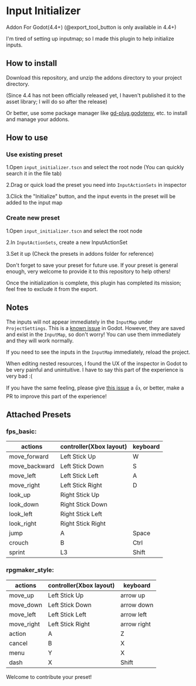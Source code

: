 # Input Initializer
Addon For Godot(4.4+) (@export_tool_button is only available in 4.4+)

I'm tired of setting up inputmap; so I made this plugin to help initialize inputs.

## How to install
Download this repository, and unzip the addons directory to your project directory.

(Since 4.4 has not been officially released yet, I haven't published it to the asset library; I will do so after the release)

Or better, use some package manager like [gd-plug](https://github.com/imjp94/gd-plug),[godotenv](https://github.com/chickensoft-games/GodotEnv), etc. to install and manage your addons. 

## How to use
### Use existing preset
1.Open `input_initializer.tscn` and select the root node (You can quickly search it in the file tab)

2.Drag or quick load the preset you need into `InputActionSets` in inspector

3.Click the "Initialize" button, and the input events in the preset will be added to the input map

### Create new preset
1.Open `input_initializer.tscn` and select the root node

2.In `InputActionSets`, create a new InputActionSet

3.Set it up (Check the presets in addons folder for reference)

Don't forget to save your preset for future use. If your preset is general enough, very welcome to provide it to this repository to help others!

Once the initialization is complete, this plugin has completed its mission; feel free to exclude it from the export.


## Notes

The inputs will not appear immediately in the `InputMap` under `ProjectSettings`. This is a [known issue](https://github.com/godotengine/godot/issues/25865) in Godot. However, they are saved and exist in the `InputMap`, so don't worry! You can use them immediately and they will work normally.

If you need to see the inputs in the `InputMap` immediately, reload the project.

When editing nested resources, I found the UX of the inspector in Godot to be very painful and unintuitive. I have to say this part of the experience is very bad :(

If you have the same feeling, please give [this issue](https://github.com/godotengine/godot-proposals/issues/10125) a 👍, or better, make a PR to improve this part of the experience!


## Attached Presets
### fps_basic:
| actions       | controller(Xbox layout)        | keyboard   |
| ------------- | ----------------- | ---------- |
| move_forward  | Left Stick Up     | W          |
| move_backward | Left Stick Down   | S          |
| move_left     | Left Stick Left   | A          |
| move_right    | Left Stick Right  | D          |
| look_up       | Right Stick Up    |            |
| look_down     | Right Stick Down  |            |
| look_left     | Right Stick Left  |            |
| look_right    | Right Stick Right |            |
| jump          | A                 | Space      |
| crouch        | B                 | Ctrl       |
| sprint        | L3                | Shift |


### rpgmaker_style:
| actions       | controller(Xbox layout)        | keyboard   |
| ------------- | ----------------- | ---------- |
| move_up  | Left Stick Up     | arrow up          |
| move_down | Left Stick Down   | arrow down          |
| move_left     | Left Stick Left   | arrow left          |
| move_right    | Left Stick Right  | arrow right          |
| action       | A    |    Z        |
| cancel     | B  |    X        |
| menu     | Y  |    X        |
| dash    | X |     Shift       |


Welcome to contribute your preset!